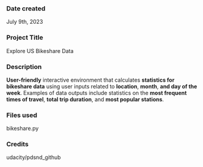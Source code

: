 ### Date created
July 9th, 2023

### Project Title
Explore US Bikeshare Data

### Description
**User-friendly** interactive environment that calculates **statistics for bikeshare data** using user inputs related to **location**, **month**, **and day of the week**. Examples of data outputs include statistics on the **most frequent times of travel**, **total trip duration**, and **most popular stations**.

### Files used
bikeshare.py

### Credits
udacity/pdsnd_github
